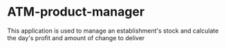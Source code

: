 # ATM-product-manager
This application is used to manage an establishment's stock and calculate the day's profit and amount of change to deliver
